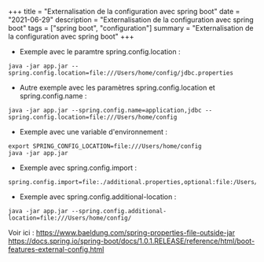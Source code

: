 +++
title = "Externalisation de la configuration avec spring boot"
date = "2021-06-29"
description = "Externalisation de la configuration avec spring boot"
tags = ["spring boot", "configuration"]
summary = "Externalisation de la configuration avec spring boot"
+++

* Exemple avec le paramtre spring.config.location :
```shell
java -jar app.jar --spring.config.location=file:///Users/home/config/jdbc.properties
```
* Autre exemple avec les paramètres spring.config.location et spring.config.name :
```shell
java -jar app.jar --spring.config.name=application,jdbc --spring.config.location=file:///Users/home/config
```
* Exemple avec une variable d'environnement :
```shell
export SPRING_CONFIG_LOCATION=file:///Users/home/config
java -jar app.jar
```
* Exemple avec spring.config.import :
```shell
spring.config.import=file:./additional.properties,optional:file:/Users/home/config/jdbc.properties
```
* Exemple avec spring.config.additional-location :
```shell
java -jar app.jar --spring.config.additional-location=file:///Users/home/config/
```
Voir ici :
https://www.baeldung.com/spring-properties-file-outside-jar
https://docs.spring.io/spring-boot/docs/1.0.1.RELEASE/reference/html/boot-features-external-config.html